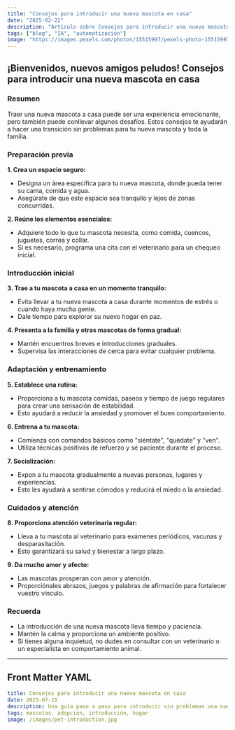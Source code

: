 ```yaml
---
title: "Consejos para introducir una nueva mascota en casa"
date: "2025-02-22"
description: "Artículo sobre Consejos para introducir una nueva mascota en casa"
tags: ["blog", "IA", "automatización"]
image: "https://images.pexels.com/photos/15515997/pexels-photo-15515997.jpeg?auto=compress&cs=tinysrgb&h=350"
---
```


## **¡Bienvenidos, nuevos amigos peludos! Consejos para introducir una nueva mascota en casa**

### Resumen

Traer una nueva mascota a casa puede ser una experiencia emocionante, pero también puede conllevar algunos desafíos. Estos consejos te ayudarán a hacer una transición sin problemas para tu nueva mascota y toda la familia.

### Preparación previa

**1. Crea un espacio seguro:**
* Designa un área específica para tu nueva mascota, donde pueda tener su cama, comida y agua.
* Asegúrate de que este espacio sea tranquilo y lejos de zonas concurridas.

**2. Reúne los elementos esenciales:**
* Adquiere todo lo que tu mascota necesita, como comida, cuencos, juguetes, correa y collar.
* Si es necesario, programa una cita con el veterinario para un chequeo inicial.

### Introducción inicial

**3. Trae a tu mascota a casa en un momento tranquilo:**
* Evita llevar a tu nueva mascota a casa durante momentos de estrés o cuando haya mucha gente.
* Dale tiempo para explorar su nuevo hogar en paz.

**4. Presenta a la familia y otras mascotas de forma gradual:**
* Mantén encuentros breves e introducciones graduales.
* Supervisa las interacciones de cerca para evitar cualquier problema.

### Adaptación y entrenamiento

**5. Establece una rutina:**
* Proporciona a tu mascota comidas, paseos y tiempo de juego regulares para crear una sensación de estabilidad.
* Esto ayudará a reducir la ansiedad y promover el buen comportamiento.

**6. Entrena a tu mascota:**
* Comienza con comandos básicos como "siéntate", "quédate" y "ven".
* Utiliza técnicas positivas de refuerzo y sé paciente durante el proceso.

**7. Socialización:**
* Expon a tu mascota gradualmente a nuevas personas, lugares y experiencias.
* Esto les ayudará a sentirse cómodos y reducirá el miedo o la ansiedad.

### Cuidados y atención

**8. Proporciona atención veterinaria regular:**
* Lleva a tu mascota al veterinario para exámenes periódicos, vacunas y desparasitación.
* Esto garantizará su salud y bienestar a largo plazo.

**9. Da mucho amor y afecto:**
* Las mascotas prosperan con amor y atención.
* Proporciónales abrazos, juegos y palabras de afirmación para fortalecer vuestro vínculo.

### Recuerda

* La introducción de una nueva mascota lleva tiempo y paciencia.
* Mantén la calma y proporciona un ambiente positivo.
* Si tienes alguna inquietud, no dudes en consultar con un veterinario o un especialista en comportamiento animal.

---

## Front Matter YAML
```yaml
title: Consejos para introducir una nueva mascota en casa
date: 2023-07-15
description: Una guía paso a paso para introducir sin problemas una nueva mascota en tu hogar, creando un ambiente feliz y armonioso para todos los involucrados.
tags: mascotas, adopción, introducción, hogar
image: /images/pet-introduction.jpg
```